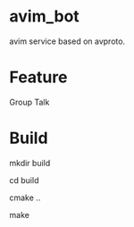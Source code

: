avim_bot
========

avim service based on avproto.


Feature
========

Group Talk


Build
========

mkdir build

cd build

cmake ..

make
